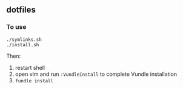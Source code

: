 ## dotfiles

### To use

```
./symlinks.sh
./install.sh
```

Then:

1. restart shell
2. open vim and run `:VundleInstall` to complete Vundle installation
3. `fundle install`
